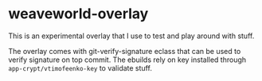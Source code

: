# weaveworld-overlay

This is an experimental overlay that I use to test and play around with stuff.

The overlay comes with git-verify-signature eclass that can be used to verify signature on top commit. The ebuilds rely on key installed through `app-crypt/vtimofeenko-key` to validate stuff.
